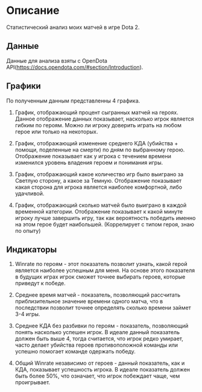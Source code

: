 # Описание 

Статистический анализ моих матчей в игре Dota 2.


## Данные 

Данные для анализа взяты с OpenDota API(https://docs.opendota.com/#section/Introduction).


## Графики

По полученным данным представленны 4 графика.

1. График, отображающий процент сыгранных матчей на героях. Данное отображение данных показывает, насколько игрок является гибким по героям. Можно ли игроку доверить играть на любом герое или только на некоторых.

2. График, отображающий изменение среднего КДА (убийства + помощи, поделенные на смерти) по дням по выбранному герою. Отображение показывает как у игрока с течением времени изменился уровень владения героем и понимания игры.

3. График, отображающий какое количество игр было выиграно за Светлую сторону, а какое за Темную. Отображение показывает какая сторона для игрока является наиболее комфортной, либо удачливой.

4. График, отображающий сколько матчей было выиграно в каждой временной категории. Отображение показывает к какой минуте игроку лучше завершить игру, так как вероятность победить именно на этом герое будет наибольшей. (Коррелирует с типом героя, знаю по опыту)


## Индикаторы

1. Winrate по героям - этот показатель позволит узнать, какой герой является наиболее успешным для меня. На основе этого показателя в будущих играх игрок сможет точнее выбирать героев, которые приведут к победе.

2. Среднее время матчей - показатель, позволяющий рассчитать приблизительное значение времени одного матча, что в последствии позволит точнее определять сколько времени займет 3-4 игры.

3. Среднее КДА без разбивки по героям - показатель, позволяющий понять насколько успешен игрок. В идеале данный показатель должен быть выше 4, тогда считается, что игрок редко умирает, часто делает убийства героев противоположной команды или успешно помогает команде одержать победу.

4. Общий Winrate независимо от героев - данный показатель, как и КДА, показывает успешность игрока. В идеале показатель должен быть более 50%, что означает, что игрок побеждает чаще, чем проигрывает.

